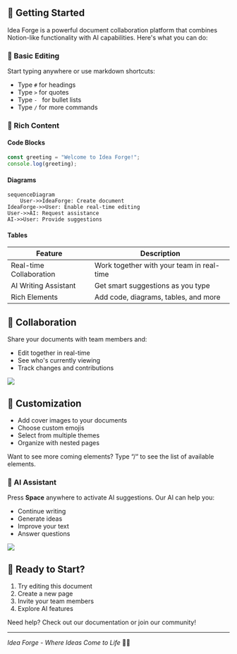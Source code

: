 ## 👋 Getting Started

Idea Forge is a powerful document collaboration platform that combines Notion-like functionality with AI capabilities. Here's what you can do:

### 📝 Basic Editing

Start typing anywhere or use markdown shortcuts:

- Type `#` for headings
- Type `>` for quotes
- Type `- ` for bullet lists
- Type `/` for more commands

### 💫 Rich Content

#### Code Blocks

```typescript
const greeting = "Welcome to Idea Forge!";
console.log(greeting);
```

#### Diagrams

```mermaid
sequenceDiagram
    User->>IdeaForge: Create document
IdeaForge->>User: Enable real-time editing
User->>AI: Request assistance
AI->>User: Provide suggestions
```

#### Tables

| Feature                 | Description                               |
| ----------------------- | ----------------------------------------- |
| Real-time Collaboration | Work together with your team in real-time |
| AI Writing Assistant    | Get smart suggestions as you type         |
| Rich Elements           | Add code, diagrams, tables, and more      |

## 👥 Collaboration

Share your documents with team members and:

- Edit together in real-time
- See who's currently viewing
- Track changes and contributions

![](https://assets.ideaforge.link/uploads/u-1/image/c0d7a302-790e-4bb3-9840-71b9453dd302.gif)

## 🎨 Customization

- Add cover images to your documents
- Choose custom emojis
- Select from multiple themes
- Organize with nested pages

Want to see more coming elements? Type “/“ to see the list of available elements.

### 🤖 AI Assistant

Press **Space** anywhere to activate AI suggestions. Our AI can help you:

- Continue writing
- Generate ideas
- Improve your text
- Answer questions

![](https://assets.ideaforge.link/uploads/u-1/image/b3451932-2359-4296-93e6-c0f12ad5fc53.gif)

## 🚀 Ready to Start?

1. Try editing this document
2. Create a new page
3. Invite your team members
4. Explore AI features

Need help? Check out our documentation or join our community!

---

_Idea Forge - Where Ideas Come to Life_ 🔨✨
